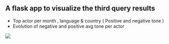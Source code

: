 
## A flask app to visualize the third query results 

* Top actor per month , language & country  ( Positive and negative tone ) 
* Evolution of negative and positive avg tone per actor  

![](https://raw.githubusercontent.com/rreinette/INF728/master/Vizualisation/Screenshot%20from%202019-02-03%2018-35-45.png)
